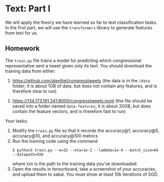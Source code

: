 # Text: Part I

We will apply the theory we have learned so far to text classification tasks.
In the first part, we will use the `transformers` library to generate features from text for us.

## Homework

The `train.py` file trains a model for predicting which congressional representative sent a tweet given only its text.
You should download the training data from either:
1. https://github.com/alexlitel/congresstweets (the data is in the `/data` folder; it is about 1GB of data, but does not contain any features, and is therefore slow to run)
<!--
1. https://izbicki.me/public/cs/congresstweets.jsonl (the file should be saved into a folder named `data-features`; it is about 20GB, but does contain the feature vectors, and is therefore fast to run)
-->
1. https://134.173.191.241:8000/congresstweets.jsonl (the file should be saved into a folder named `data-features`; it is about 20GB, but does contain the feature vectors, and is therefore fast to run)

Your tasks:

1. Modify the `train.py` file so that it records the accuracy@1, accuracy@5, accuracy@10, and accuracy@100 metrics
1. Run the training code using the command
   ```
   $ python3 train.py --e=32 --eta=1e-2 --lambda=1e-4 --batch_size=64 --datapath=XXX
   ```
   where `XXX` is the path to the training data you've downloaded.
1. Open the results in tensorboard, take a screenshot of your accuracies, and upload them to sakai.
   You must show at least 10k iterations of SGD.

